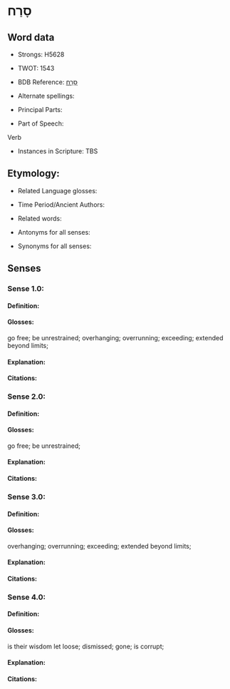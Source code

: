 # סָרַח

<!-- Status: S2="NeedsEdits" -->
<!-- Lexica used for edits:   -->

## Word data

* Strongs: H5628

* TWOT: 1543

* BDB Reference: [סָרַח](rc://en/bdb/dict/o.cn.aa)

* Alternate spellings:

* Principal Parts:

* Part of Speech:

Verb

* Instances in Scripture: TBS

## Etymology:

* Related Language glosses:

* Time Period/Ancient Authors:

* Related words:

* Antonyms for all senses:

* Synonyms for all senses:

## Senses

### Sense 1.0:

#### Definition:

#### Glosses:

go free; be unrestrained; overhanging; overrunning; exceeding; extended beyond limits; 

#### Explanation:

#### Citations:



### Sense 2.0:

#### Definition:

#### Glosses:

go free; be unrestrained; 

#### Explanation:

#### Citations:



### Sense 3.0:

#### Definition:

#### Glosses:

overhanging; overrunning; exceeding; extended beyond limits; 

#### Explanation:

#### Citations:



### Sense 4.0:

#### Definition:

#### Glosses:

is their wisdom let loose; dismissed; gone; is corrupt; 

#### Explanation:

#### Citations:



